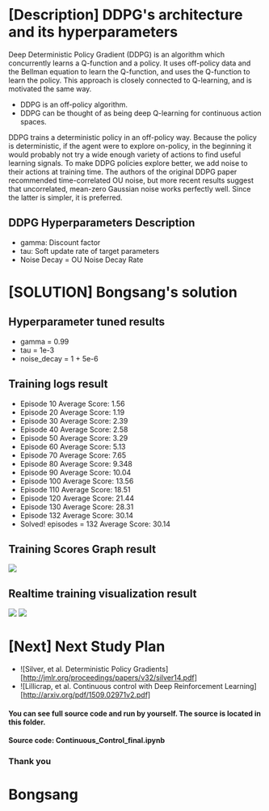 [image1]: result.png
[image2]: https://youtu.be/yhdOoZNa1K8


# [Description] DDPG's architecture and its hyperparameters
Deep Deterministic Policy Gradient (DDPG) is an algorithm which concurrently learns a Q-function and a policy. 
It uses off-policy data and the Bellman equation to learn the Q-function, and uses the Q-function to learn the policy.
This approach is closely connected to Q-learning, and is motivated the same way.
- DDPG is an off-policy algorithm.
- DDPG can be thought of as being deep Q-learning for continuous action spaces.

DDPG trains a deterministic policy in an off-policy way. Because the policy is deterministic, if the agent were to explore on-policy, in the beginning it would probably not try a wide enough variety of actions to find useful learning signals. 
To make DDPG policies explore better, we add noise to their actions at training time. The authors of the original DDPG paper recommended time-correlated OU noise, but more recent results suggest that uncorrelated, mean-zero Gaussian noise works perfectly well. Since the latter is simpler, it is preferred.


## DDPG Hyperparameters Description
- gamma: Discount factor
- tau: Soft update rate of target parameters
- Noise Decay = OU Noise Decay Rate


# [SOLUTION] Bongsang's solution
## Hyperparameter tuned results
- gamma = 0.99
- tau = 1e-3 
- noise_decay = 1 + 5e-6

## Training logs result
- Episode 10	Average Score: 1.56
- Episode 20	Average Score: 1.19
- Episode 30	Average Score: 2.39
- Episode 40	Average Score: 2.58
- Episode 50	Average Score: 3.29
- Episode 60	Average Score: 5.13
- Episode 70	Average Score: 7.65
- Episode 80	Average Score: 9.348
- Episode 90	Average Score: 10.04
- Episode 100	Average Score: 13.56
- Episode 110	Average Score: 18.51
- Episode 120	Average Score: 21.44
- Episode 130	Average Score: 28.31
- Episode 132	Average Score: 30.14
- Solved! episodes = 132 	Average Score: 30.14


## Training Scores Graph result
![][image1]


## Realtime training visualization result
![][image2]
![](https://youtu.be/yhdOoZNa1K8)

# [Next] Next Study Plan
- ![Silver, et al. Deterministic Policy Gradients][http://jmlr.org/proceedings/papers/v32/silver14.pdf]
- ![Lillicrap, et al. Continuous control with Deep Reinforcement Learning][http://arxiv.org/pdf/1509.02971v2.pdf]



#### You can see full source code and run by yourself. The source is located in this folder.
#### Source code: Continuous_Control_final.ipynb

### Thank you
# Bongsang
